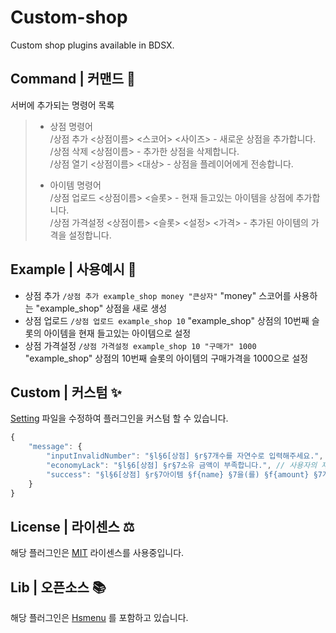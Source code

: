 # Custom-shop
Custom shop plugins available in BDSX.
  
## Command | 커맨드 🔮
서버에 추가되는 명령어 목록
> - 상점 명령어  
> /상점 추가 <상점이름> <스코어> <사이즈> - 새로운 상점을 추가합니다.  
> /상점 삭제 <상점이름> - 추가한 상점을 삭제합니다.  
> /상점 열기 <상점이름> <대상> - 상점을 플레이어에게 전송합니다.  
>  
> - 아이템 명령어  
> /상점 업로드 <상점이름> <슬롯> - 현재 들고있는 아이템을 상점에 추가합니다.  
> /상점 가격설정 <상점이름> <슬롯> <설정> <가격> - 추가된 아이템의 가격을 설정합니다.  

## Example | 사용예시 📜
- 상점 추가 `/상점 추가 example_shop money "큰상자"` "money" 스코어를 사용하는 "example_shop" 상점을 새로 생성
- 상점 업로드 `/상점 업로드 example_shop 10` "example_shop" 상점의 10번째 슬롯의 아이템을 현재 들고있는 아이템으로 설정
- 상점 가격설정 `/상점 가격설정 example_shop 10 "구매가" 1000` "example_shop" 상점의 10번째 슬롯의 아이템의 구매가격을 1000으로 설정


## Custom | 커스텀 ✨
[Setting]() 파일을 수정하여 플러그인을 커스텀 할 수 있습니다.
```javascript
{
    "message": {
        "inputInvalidNumber": "§l§6[상점] §r§7개수를 자연수로 입력해주세요.", // 자연수가 아닐 경우
        "economyLack": "§l§6[상점] §r§7소유 금액이 부족합니다.", // 사용자의 재화 부족 메시지
        "success": "§l§6[상점] §r§7아이템 §f{name} §7을(를) §f{amount} §7개 {option}하였습니다." // 구매 성공 메시지
    }
}
```

## License | 라이센스 ⚖️
해당 플러그인은 [MIT]() 라이센스를 사용중입니다.

## Lib | 오픈소스 📚
해당 플러그인은 [Hsmenu](https://github.com/mdisprgm/bdsx-hsmenu) 를 포함하고 있습니다.
